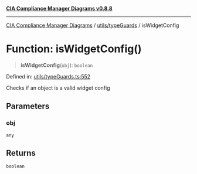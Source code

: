 [**CIA Compliance Manager Diagrams v0.8.8**](../../../README.md)

***

[CIA Compliance Manager Diagrams](../../../modules.md) / [utils/typeGuards](../README.md) / isWidgetConfig

# Function: isWidgetConfig()

> **isWidgetConfig**(`obj`): `boolean`

Defined in: [utils/typeGuards.ts:552](https://github.com/Hack23/cia-compliance-manager/blob/283c1f3ddf6c7084b20c21176cda3bc5166ffcb9/src/utils/typeGuards.ts#L552)

Checks if an object is a valid widget config

## Parameters

### obj

`any`

## Returns

`boolean`
